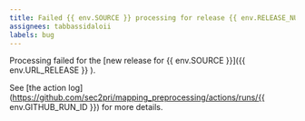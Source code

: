 ```yaml
---
title: Failed {{ env.SOURCE }} processing for release {{ env.RELEASE_NUMBER }}
assignees: tabbassidaloii
labels: bug
---
```


Processing failed for the [new release for {{ env.SOURCE }}]({{ env.URL_RELEASE }} ).

See [the action log](https://github.com/sec2pri/mapping_preprocessing/actions/runs/{{ env.GITHUB_RUN_ID }}) for more details.